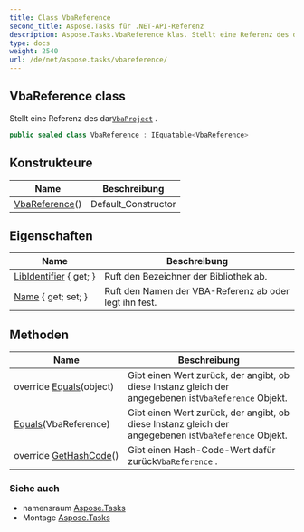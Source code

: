 ```yaml
---
title: Class VbaReference
second_title: Aspose.Tasks für .NET-API-Referenz
description: Aspose.Tasks.VbaReference klas. Stellt eine Referenz des darVbaProject .
type: docs
weight: 2540
url: /de/net/aspose.tasks/vbareference/
---
```

## VbaReference class

Stellt eine Referenz des dar[`VbaProject`](../vbaproject/) .

```csharp
public sealed class VbaReference : IEquatable<VbaReference>
```

## Konstrukteure

| Name | Beschreibung |
| --- | --- |
| [VbaReference](vbareference/)() | Default_Constructor |

## Eigenschaften

| Name | Beschreibung |
| --- | --- |
| [LibIdentifier](../../aspose.tasks/vbareference/libidentifier/) { get; } | Ruft den Bezeichner der Bibliothek ab. |
| [Name](../../aspose.tasks/vbareference/name/) { get; set; } | Ruft den Namen der VBA-Referenz ab oder legt ihn fest. |

## Methoden

| Name | Beschreibung |
| --- | --- |
| override [Equals](../../aspose.tasks/vbareference/equals/#equals_1)(object) | Gibt einen Wert zurück, der angibt, ob diese Instanz gleich der angegebenen ist`VbaReference` Objekt. |
| [Equals](../../aspose.tasks/vbareference/equals/#equals)(VbaReference) | Gibt einen Wert zurück, der angibt, ob diese Instanz gleich der angegebenen ist`VbaReference` Objekt. |
| override [GetHashCode](../../aspose.tasks/vbareference/gethashcode/)() | Gibt einen Hash-Code-Wert dafür zurück`VbaReference` . |

### Siehe auch

* namensraum [Aspose.Tasks](../../aspose.tasks/)
* Montage [Aspose.Tasks](../../)


